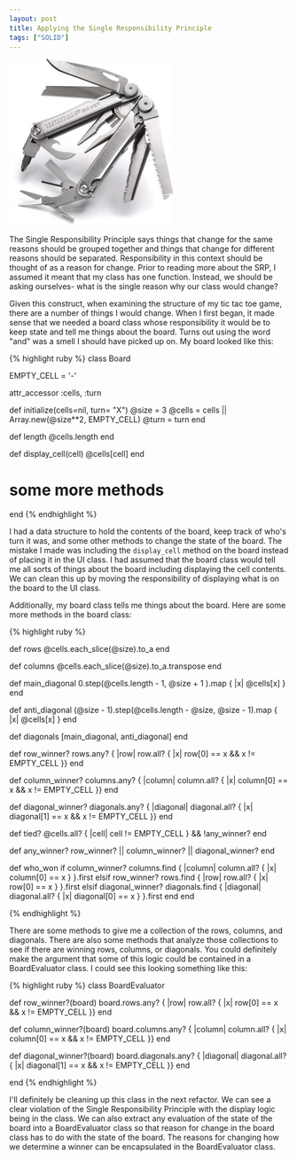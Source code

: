 ```yaml
---
layout: post 
title: Applying the Single Responsibility Principle 
tags: ["SOLID"] 
---
```

![Multi Tool image](/images/multitools.jpg)


The Single Responsibility Principle says things that change for the same
reasons should be grouped together and things that change for different
reasons should be separated. Responsibility in this context should be
thought of as a reason for change. Prior to reading more about the SRP,
I assumed it meant that my class has one function. Instead, we should be
asking ourselves- what is the single reason why our class would change?

Given this construct, when examining the structure of my tic tac toe game,
there are a number of things I would change. When I first began, it made
sense that we needed a board class whose responsibility it would be to
keep state and tell me things about the board. Turns out using the word
"and" was a smell I should have picked up on. My board looked like this:

{% highlight ruby %} 
class Board 

  EMPTY_CELL = '-'

  attr_accessor :cells, :turn

  def initialize(cells=nil, turn= "X")
    @size = 3
    @cells = cells || Array.new(@size**2, EMPTY_CELL)
    @turn = turn
  end 

  def length
    @cells.length
  end

  def display_cell(cell)
    @cells[cell]
  end

# some more methods

end
{% endhighlight %}

I had a data structure to hold the contents of the board, keep track of who's turn it was, and some other methods to change the state of the board. The mistake I made was including the `display_cell` method on the board instead of placing it in the UI class. I had assumed that the board class would tell me all sorts of things about the board including displaying the cell contents. We can clean this up by moving the responsibility of displaying what is on the board to the UI class. 

Additionally, my board class tells me things about the board. Here are some more methods in the board class:

{% highlight ruby %} 

  def rows
    @cells.each_slice(@size).to_a
  end

  def columns
    @cells.each_slice(@size).to_a.transpose
  end

  def main_diagonal
    0.step(@cells.length - 1, @size + 1 ).map { |x| @cells[x] }
  end

  def anti_diagonal
    (@size - 1).step(@cells.length - @size, @size - 1).map { |x| @cells[x] }
  end

  def diagonals
    [main_diagonal, anti_diagonal]
  end

  def row_winner?
    rows.any? { |row| row.all? { |x| row[0] == x && x != EMPTY_CELL }}
  end

  def column_winner?
    columns.any? { |column| column.all? { |x| column[0] == x && x != EMPTY_CELL }}
  end

  def diagonal_winner?
    diagonals.any? { |diagonal| diagonal.all? { |x| diagonal[1] == x && x != EMPTY_CELL }}
  end

  def tied?
    @cells.all? { |cell| cell != EMPTY_CELL } && !any_winner?
  end

  def any_winner?
    row_winner? || column_winner? || diagonal_winner?
  end

  def who_won
    if column_winner?
      columns.find { |column| column.all? { |x| column[0] == x } }.first
    elsif row_winner?
      rows.find { |row| row.all? { |x| row[0] == x } }.first
    elsif diagonal_winner?
      diagonals.find { |diagonal| diagonal.all? { |x| diagonal[0] == x } }.first
    end
  end

{% endhighlight %}

There are some methods to give me a collection of the rows, columns, and diagonals. There are also some methods that analyze those collections to see if there are winning rows, columns, or diagonals. You could definitely make the argument that some of this logic could be contained in a BoardEvaluator class. I could see this looking something like this:

{% highlight ruby %}
class BoardEvaluator
  
  def row_winner?(board)
    board.rows.any? { |row| row.all? { |x| row[0] == x && x != EMPTY_CELL }}
  end

  def column_winner?(board)
    board.columns.any? { |column| column.all? { |x| column[0] == x && x != EMPTY_CELL }}
  end

  def diagonal_winner?(board)
    board.diagonals.any? { |diagonal| diagonal.all? { |x| diagonal[1] == x && x != EMPTY_CELL }}
  end

end
{% endhighlight %}

I'll definitely be cleaning up this class in the next refactor. We can see a clear violation of the Single Responsibility Principle with the display logic being in the class. We can also extract any evaluation of the state of the board into a BoardEvaluator class so that reason for change in the board class has to do with the state of the board. The reasons for changing how we determine a winner can be encapsulated in the BoardEvaluator class.
